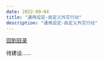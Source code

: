 ```yaml
---
date: 2022-09-04
title: "通用设定-自定义外交行动"
description: "通用设定-自定义外交行动"
---
```


[回到目录](index.md)

待建设......

